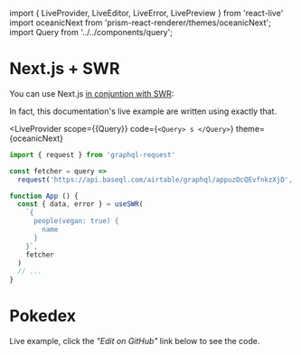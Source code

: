 import {
  LiveProvider,
  LiveEditor,
  LiveError,
  LivePreview
} from 'react-live'
import oceanicNext from 'prism-react-renderer/themes/oceanicNext';
import Query from '../../components/query';

# Next.js + SWR

You can use Next.js [in conjuntion with SWR](https://swr.vercel.app/docs/data-fetching#graph-ql):

In fact, this documentation's live example are written using exactly that.

<LiveProvider
  scope={{Query}}
  code={`<Query>
    s
  </Query>`}
  theme={oceanicNext}
>
  <div style={{display: "flex"}}>
    <LiveEditor style={{borderRadius: '8px'}}/>
    <LiveError />
    <LivePreview />
  </div>
</LiveProvider>

```jsx highlight=4
import { request } from 'graphql-request'

const fetcher = query =>
  request('https://api.baseql.com/airtable/graphql/appuzDcQEvfnkzXjD', query)

function App () {
  const { data, error } = useSWR(
    `{
      people(vegan: true) {
        name
      }
    }`,
    fetcher
  )
  // ...
}
```

# Pokedex

Live example, click the _"Edit on GitHub"_ link below to see the code.
